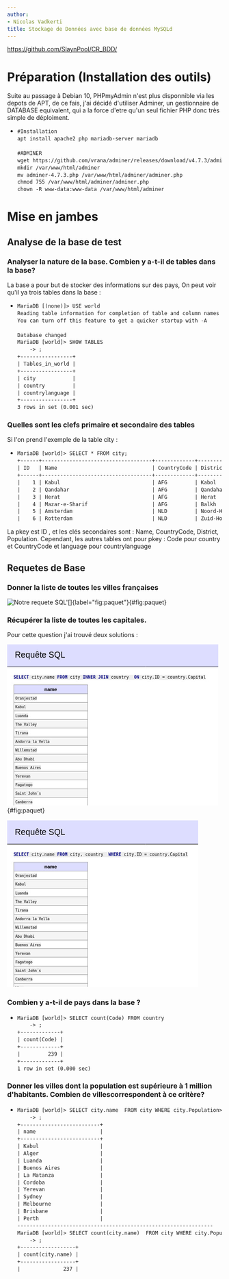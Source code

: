 ```yaml
---
author:
- Nicolas Vadkerti
title: Stockage de Données avec base de données MySQLd
---
```


<https://github.com/SlaynPool/CR_BDD/>

Préparation (Installation des outils)
=====================================

Suite au passage à Debian 10, PHPmyAdmin n'est plus disponnible via les
depots de APT, de ce fais, j'ai décidé d'utiliser Adminer, un
gestionnaire de DATABASE equivalent, qui a la force d'etre qu'un seul
fichier PHP donc très simple de déploiment.

-   ``` {#commande/1.txt .default caption="Installation de Adminer" label="commande/1.txt" style="Style1"}
    #Installation
    apt install apache2 php mariadb-server mariadb

    #ADMINER
    wget https://github.com/vrana/adminer/releases/download/v4.7.3/adminer-4.7.3.php
    mkdir /var/www/html/adminer
    mv adminer-4.7.3.php /var/www/html/adminer/adminer.php
    chmod 755 /var/www/html/adminer/adminer.php
    chown -R www-data:www-data /var/www/html/adminer
    ```

Mise en jambes
==============

Analyse de la base de test
--------------------------

### Analyser la nature de la base. Combien y a-t-il de tables dans la base?

La base a pour but de stocker des informations sur des pays, On peut
voir qu'il ya trois tables dans la base :

-   ``` {#commande/2.txt .default caption="SHOW TABLES" label="commande/2.txt" style="Style1"}
    MariaDB [(none)]> USE world
    Reading table information for completion of table and column names
    You can turn off this feature to get a quicker startup with -A

    Database changed
    MariaDB [world]> SHOW TABLES
        -> ;
    +-----------------+
    | Tables_in_world |
    +-----------------+
    | city            |
    | country         |
    | countrylanguage |
    +-----------------+
    3 rows in set (0.001 sec)
    ```

### Quelles sont les clefs primaire et secondaire des tables

Si l'on prend l'exemple de la table city :

-   ``` {#commande/3.txt .default caption="SELECT * FROM city;" label="commande/3.txt" style="Style1"}
    MariaDB [world]> SELECT * FROM city;
    +------+------------------------------------+-------------+------------------------+------------+
    | ID   | Name                               | CountryCode | District               | Population |
    +------+------------------------------------+-------------+------------------------+------------+
    |    1 | Kabul                              | AFG         | Kabol                  |    1780000 |
    |    2 | Qandahar                           | AFG         | Qandahar               |     237500 |
    |    3 | Herat                              | AFG         | Herat                  |     186800 |
    |    4 | Mazar-e-Sharif                     | AFG         | Balkh                  |     127800 |
    |    5 | Amsterdam                          | NLD         | Noord-Holland          |     731200 |
    |    6 | Rotterdam                          | NLD         | Zuid-Holland           |     593321 |
    ```

La pkey est ID , et les clés secondaires sont : Name, CountryCode,
District, Population. Cependant, les autres tables ont pour pkey : Code
pour country et CountryCode et language pour countrylanguage

Requetes de Base
----------------

### Donner la liste de toutes les villes françaises

![Notre requete
SQL'[]{label="fig:paquet"}](ressource/1.jpg){#fig:paquet}

### Récupérer la liste de toutes les capitales.

Pour cette question j'ai trouvé deux solutions :

![Solution 2[]{label="fig:paquet"}](ressource/2.jpg){#fig:paquet}

![image](ressource/3.jpg)

### Combien y a-t-il de pays dans la base ? 

-   ``` {#commande/5.txt .default caption="count()" label="commande/5.txt" style="Style1"}
    MariaDB [world]> SELECT count(Code) FROM country 
        -> ;
    +-------------+
    | count(Code) |
    +-------------+
    |         239 |
    +-------------+
    1 row in set (0.000 sec)

    ```

### Donner les villes dont la population est supérieure à 1 million d'habitants. Combien de villescorrespondent à ce critère?

-   ``` {#commande/6.txt .default caption="Requetes" label="commande/6.txt" style="Style1"}
    MariaDB [world]> SELECT city.name  FROM city WHERE city.Population>1000000
        -> ;
    +--------------------------+
    | name                     |
    +--------------------------+
    | Kabul                    |
    | Alger                    |
    | Luanda                   |
    | Buenos Aires             |
    | La Matanza               |
    | Cordoba                  |
    | Yerevan                  |
    | Sydney                   |
    | Melbourne                |
    | Brisbane                 |
    | Perth                    |
    ----------------------------------------------------------------
    MariaDB [world]> SELECT count(city.name)  FROM city WHERE city.Population>1000000
        -> ;
    +------------------+
    | count(city.name) |
    +------------------+
    |              237 |
    ```
